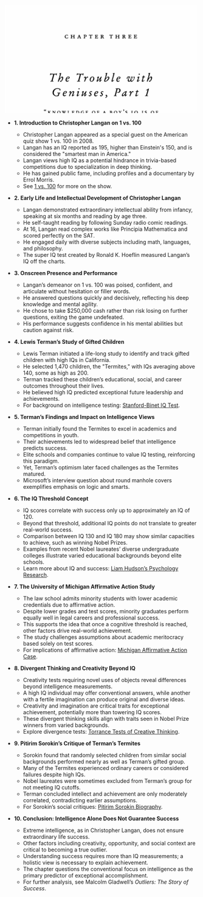 ![outliers-ch03-geniuses-p1](outliers-ch03-geniuses-p1.best.png)

- **1. Introduction to Christopher Langan on 1 vs. 100**  
  - Christopher Langan appeared as a special guest on the American quiz show 1 vs. 100 in 2008.  
  - Langan has an IQ reported as 195, higher than Einstein's 150, and is considered the "smartest man in America."  
  - Langan views high IQ as a potential hindrance in trivia-based competitions due to specialization in deep thinking.  
  - He has gained public fame, including profiles and a documentary by Errol Morris.  
  - See [1 vs. 100](https://en.wikipedia.org/wiki/1_vs._100_(U.S._game_show)) for more on the show.

- **2. Early Life and Intellectual Development of Christopher Langan**  
  - Langan demonstrated extraordinary intellectual ability from infancy, speaking at six months and reading by age three.  
  - He self-taught reading by following Sunday radio comic readings.  
  - At 16, Langan read complex works like Principia Mathematica and scored perfectly on the SAT.  
  - He engaged daily with diverse subjects including math, languages, and philosophy.  
  - The super IQ test created by Ronald K. Hoeflin measured Langan’s IQ off the charts.

- **3. Onscreen Presence and Performance**  
  - Langan’s demeanor on 1 vs. 100 was poised, confident, and articulate without hesitation or filler words.  
  - He answered questions quickly and decisively, reflecting his deep knowledge and mental agility.  
  - He chose to take $250,000 cash rather than risk losing on further questions, exiting the game undefeated.  
  - His performance suggests confidence in his mental abilities but caution against risk.

- **4. Lewis Terman’s Study of Gifted Children**  
  - Lewis Terman initiated a life-long study to identify and track gifted children with high IQs in California.  
  - He selected 1,470 children, the "Termites," with IQs averaging above 140, some as high as 200.  
  - Terman tracked these children’s educational, social, and career outcomes throughout their lives.  
  - He believed high IQ predicted exceptional future leadership and achievements.  
  - For background on intelligence testing: [Stanford-Binet IQ Test](https://en.wikipedia.org/wiki/Stanford–Binet_Intelligence_Scales).

- **5. Terman’s Findings and Impact on Intelligence Views**  
  - Terman initially found the Termites to excel in academics and competitions in youth.  
  - Their achievements led to widespread belief that intelligence predicts success.  
  - Elite schools and companies continue to value IQ testing, reinforcing this paradigm.  
  - Yet, Terman’s optimism later faced challenges as the Termites matured.  
  - Microsoft’s interview question about round manhole covers exemplifies emphasis on logic and smarts.

- **6. The IQ Threshold Concept**  
  - IQ scores correlate with success only up to approximately an IQ of 120.  
  - Beyond that threshold, additional IQ points do not translate to greater real-world success.  
  - Comparison between IQ 130 and IQ 180 may show similar capacities to achieve, such as winning Nobel Prizes.  
  - Examples from recent Nobel laureates’ diverse undergraduate colleges illustrate varied educational backgrounds beyond elite schools.  
  - Learn more about IQ and success: [Liam Hudson’s Psychology Research](https://doi.org/10.1037/0022-3514.27.2.168).

- **7. The University of Michigan Affirmative Action Study**  
  - The law school admits minority students with lower academic credentials due to affirmative action.  
  - Despite lower grades and test scores, minority graduates perform equally well in legal careers and professional success.  
  - This supports the idea that once a cognitive threshold is reached, other factors drive real-world achievement.  
  - The study challenges assumptions about academic meritocracy based solely on test scores.  
  - For implications of affirmative action: [Michigan Affirmative Action Case](https://en.wikipedia.org/wiki/Fisher_v._University_of_Texas).

- **8. Divergent Thinking and Creativity Beyond IQ**  
  - Creativity tests requiring novel uses of objects reveal differences beyond intelligence measurements.  
  - A high IQ individual may offer conventional answers, while another with a fertile imagination can produce original and diverse ideas.  
  - Creativity and imagination are critical traits for exceptional achievement, potentially more than towering IQ scores.  
  - These divergent thinking skills align with traits seen in Nobel Prize winners from varied backgrounds.  
  - Explore divergence tests: [Torrance Tests of Creative Thinking](https://en.wikipedia.org/wiki/Torrance_Tests_of_Creative_Thinking).

- **9. Pitirim Sorokin’s Critique of Terman’s Termites**  
  - Sorokin found that randomly selected children from similar social backgrounds performed nearly as well as Terman’s gifted group.  
  - Many of the Termites experienced ordinary careers or considered failures despite high IQs.  
  - Nobel laureates were sometimes excluded from Terman’s group for not meeting IQ cutoffs.  
  - Terman concluded intellect and achievement are only moderately correlated, contradicting earlier assumptions.  
  - For Sorokin’s social critiques: [Pitirim Sorokin Biography](https://www.britannica.com/biography/Pitirim-Sorokin).

- **10. Conclusion: Intelligence Alone Does Not Guarantee Success**  
  - Extreme intelligence, as in Christopher Langan, does not ensure extraordinary life success.  
  - Other factors including creativity, opportunity, and social context are critical to becoming a true outlier.  
  - Understanding success requires more than IQ measurements; a holistic view is necessary to explain achievement.  
  - The chapter questions the conventional focus on intelligence as the primary predictor of exceptional accomplishment.  
  - For further analysis, see Malcolm Gladwell’s *Outliers: The Story of Success*.
